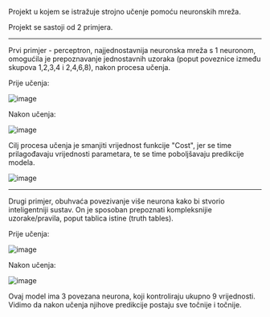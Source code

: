 Projekt u kojem se istražuje strojno učenje pomoću neuronskih mreža.

Projekt se sastoji od 2 primjera. 

-----------------------------------------------------------------------------------------------------------------------------------------------------------------------------------------------------------
Prvi primjer - perceptron, najjednostavnija neuronska mreža s 1 neuronom, omogućila je prepoznavanje jednostavnih uzoraka (poput poveznice između skupova 1,2,3,4 i 2,4,6,8), nakon procesa učenja. 

Prije učenja:

![image](https://github.com/AnteDev00/Machine-Learning/assets/151842550/7072eed7-4d4f-4228-9a1e-24e313827ba8)

Nakon učenja:

![image](https://github.com/AnteDev00/Machine-Learning/assets/151842550/8ce682d9-60f9-4058-8b9b-f4fd6e7a3728)


Cilj procesa učenja je smanjiti vrijednost funkcije "Cost", jer se time prilagođavaju vrijednosti parametara, te se time poboljšavaju predikcije modela.

![image](https://github.com/AnteDev00/Machine-Learning/assets/151842550/80ac2fc7-cb62-482d-81d2-8ca8d37b5008)

-----------------------------------------------------------------------------------------------------------------------------------------------------------------------------------------------------------

Drugi primjer, obuhvaća povezivanje više neurona kako bi stvorio inteligentniji sustav.
On je sposoban prepoznati kompleksnijie uzorake/pravila, poput tablica istine (truth tables).

Prije učenja:

![image](https://github.com/AnteDev00/Machine-Learning/assets/151842550/4494c54c-f61a-4a68-b043-b6fe0335bbd6)

Nakon učenja: 

![image](https://github.com/AnteDev00/Machine-Learning/assets/151842550/7a37a789-9743-4d13-9013-e914ae231e80)


Ovaj model ima 3 povezana neurona, koji kontroliraju ukupno 9 vrijednosti.
Vidimo da nakon učenja njihove predikcije postaju sve točnije i točnije.
